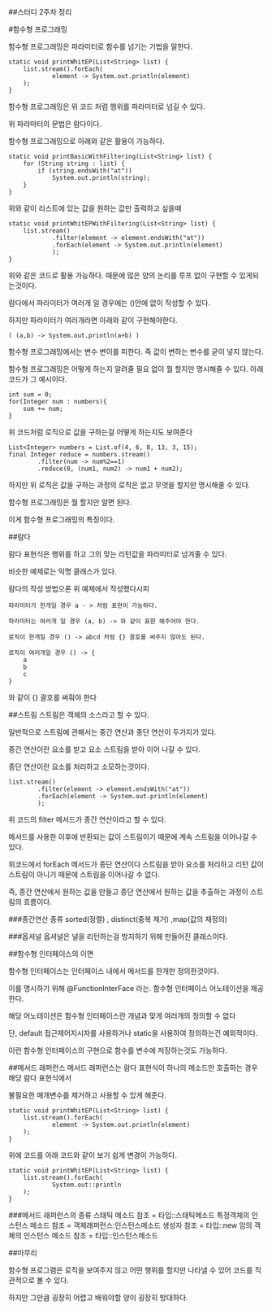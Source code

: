##스터디 2주차 정리

#함수형 프로그래밍

함수형 프로그래밍은 파라미터로 함수를 넘기는 기법을 말한다.


```
static void printWhitEP(List<String> list) {
    list.stream().forEach(
            element -> System.out.println(element)
    );
}
```
함수형 프로그래밍은 위 코드 처럼 행위를 파라미터로 넘길 수 있다.

위 파라마터의 문법은 람다이다.

함수형 프로그래밍으로 아래와 같은 활용이 가능하다.    
```
static void printBasicWithFiltering(List<String> list) {
    for (String string : list) {
        if (string.endsWith("at"))
            System.out.println(string);
    }
}
```
위와 같이 리스트에 있는 값을 원하는 값만 출력하고 싶을때
```
static void printWhitEPWithFiltering(List<String> list) {
    list.stream()
            .filter(element -> element.endsWith("at"))
            .forEach(element -> System.out.println(element)
            );
}
```
위와 같은 코드로 활용 가능하다.
때문에 많은 양의 논리를 루프 없이 구현할 수 있게되는것이다.

람다에서 파라미터가 여러개 일 경우에는 ()안에 없이 작성할 수 있다.

하지만 파라미터가 여러개라면 아래와 같이 구현해야한다. 
```
( (a,b) -> System.out.println(a+b) )
```

함수형 프로그래밍에서는 변수 변이를 피한다.
즉 값이 변하는 변수를 굳이 넣지 않는다.

함수형 프로그래밍은 어떻게 하는지 알려줄 필요 없이 뭘 할지만 명시해줄 수 있다.
아래 코드가 그 예시이다.
```
int sum = 0;
for(Integer num : numbers){
    sum += num;
}
```
위 코드처럼 로직으로 값을 구하는걸 어떻게 하는지도 보여준다

```
List<Integer> numbers = List.of(4, 6, 8, 13, 3, 15);
final Integer reduce = numbers.stream()
        .filter(num -> num%2==1)
        .reduce(0, (num1, num2) -> num1 + num2);
```

하지만 위 로직은 값을 구하는 과정의 로직은 없고 무엇을 할지만 명시해줄 수 있다.

함수형 프로그래밍은 뭘 할지만 알면 된다.

이게 함수형 프로그래밍의 특징이다.


##람다

람다 표현식은 행위를 하고 그의 맞는 리턴값을 파라미터로 넘겨줄 수 있다.

비슷한 예제로는 익명 클래스가 있다.

람다의 작성 방법으론 위 예제에서 작성했다시피

```파라미터가 한개일 경우 a - > 처럼 표현이 가능하다.```

```파라미터는 여러개 일 경우 (a, b) -> 와 같이 표햔 해주어야 한다.```

```로직이 한개일 경우 () -> abcd 처럼 {} 괄호를 써주지 않아도 된다.``` 

```
로직이 여러개일 경우 () -> {
    a
    b
    c
}
```
와 같이 {} 괄호를 써줘야 한다 

##스트림
스트림은 객체의 소스라고 할 수 있다.

일반적으로 스트림에 관해서는 중간 연산과 종단 연산이 두가지가 있다.

중간 연산이란 요소를 받고 요소 스트림을 받아 이어 나갈 수 있다.

종단 연산이란 요소를 처리하고 소모하는것이다. 
```
list.stream()
        .filter(element -> element.endsWith("at"))
        .forEach(element -> System.out.println(element)
        );
```

위 코드의 filter 메서드가 종간 연산이라고 할 수 있다.

메서드를 사용한 이후에 반환되는 값이 스트림이기 때문에 계속 스트림을 이어나갈 수 있다.


위코드에서 forEach 메서드가 종단 연산이다 스트림을 받아 요소를 처리하고 리턴 값이 스트림이 아니기 때문에
스트림을 이어나갈 수 없다.

즉, 종간 연산에서 원하는 값을 만들고 종단 연산에서 원하는 값을 추출하는 과정이 스트림의 흐름이다.


###종간연산 종류
sorted(정렬) , distinct(중복 제거) ,map(값의 재정의)



###옵셔널
옵셔널은 널을 리턴하는걸 방지하기 위해 만들어진 클래스이다. 


##함수형 인터페이스의 이면

함수형 인터페이스는 인터페이스 내에서 메서드를 한개만 정의한것이다.

이를 명시하기 위해 @FunctionInterFace 라는. 함수형 인터페이스 어노테이션을 제공한다.

해당 어노테이션은 함수형 인터페이스란 개념과 맞게 여러개의 정의할 수 없다

단, default 접근제어지시자를 사용하거나 static을 사용하여 정의하는건 예외적이다.

이런 함수형 인터페이스의 구현으로 함수를 변수에 저장하는것도 가능하다.


##메서드 래퍼런스
메서드 래퍼런스는 람다 표현식이 하나의 메소드만 호출하는 경우 해당 람다 표현식에서

불필요한 매개변수를 제거하고 사용할 수 있게 해준다.

```
static void printWhitEP(List<String> list) {
    list.stream().forEach(
            element -> System.out.println(element)
    );
}
```
위에 코드를 아래 코드와 같이 보기 쉽게 변경이 가능하다.

```
static void printWhitEP(List<String> list) {
    list.stream().forEach(
            System.out::println
    );
}
```

###메서드 래퍼런스의 종류
스태틱 메소드 참조 = 타입::스태틱메소드
특정객체의 인스턴스 메소드 참조 = 객체래퍼런스:인스턴스메소드
생성자 참조 = 타입::new
임의 객체의 인스턴스 메소드 참조 = 타입::인스턴스메소드


##마무리

함수형 프로그램은 로직을 보여주지 않고 어떤 행위를 할지만 나타낼 수 있어 코드를 직관적으로 볼 수 있다.

하지만 그만큼 굉장히 어렵고 배워야할 양이 굉장히 방대하다.
